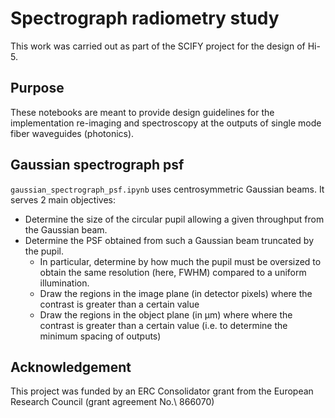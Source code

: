 # Spectrograph radiometry study

This work was carried out as part of the SCIFY project for the design of Hi-5.

## Purpose

These notebooks are meant to provide design guidelines for the implementation re-imaging and spectroscopy at the outputs of single mode fiber waveguides (photonics).

## Gaussian spectrograph psf

`gaussian_spectrograph_psf.ipynb` uses centrosymmetric Gaussian beams. It serves 2 main objectives:

- Determine the size of the circular pupil allowing a given throughput from the Gaussian beam.
- Determine the PSF obtained from such a Gaussian beam truncated by the pupil.
	- In particular, determine by how much the pupil must be oversized to obtain the same resolution (here, FWHM) compared to a uniform illumination.
	- Draw the regions in the image plane (in detector pixels) where the contrast is greater than a certain value
	- Draw the regions in the object plane (in µm) where where the contrast is greater than a certain value (i.e. to determine the minimum spacing of outputs)


## Acknowledgement

This project was funded by an ERC Consolidator grant from the European Research Council (grant agreement No.\ 866070)

